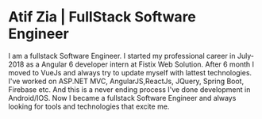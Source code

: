 # Atif Zia | FullStack Software Engineer
I am a fullstack Software Engineer. I started my professional career in July-2018 as a Angular 6 developer intern at Fistix Web Solution. After 6 month I moved to VueJs and always try to update myself with lattest technologies. I've worked on ASP.NET MVC, AngularJS,ReactJs, JQuery, Spring Boot, Firebase etc. And this is a never ending process I've done development in Android/IOS. Now I became a fullstack Software Engineer and always looking for tools and technologies that excite me.
